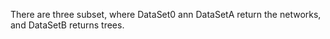 There are three subset, where DataSet0 ann DataSetA return the networks, and DataSetB returns trees.
